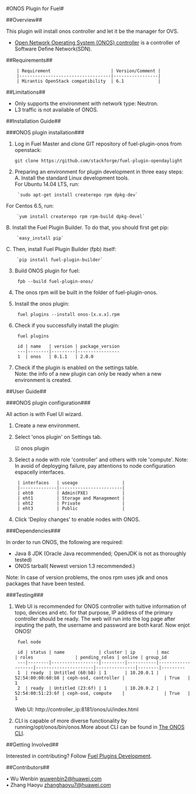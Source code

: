 #ONOS Plugin for Fuel#

##Overview##

This plugin will install onos controller and let it be the manager for OVS.


* [ Open Network Operating System (ONOS) controller](https://wiki.onosproject.org/display/ONOS/Wiki+Home) is a controller of Software Define Network(SDN).


##Requirements##


        | Requirement                       | Version/Comment |
        |-----------------------------------|-----------------|
        | Mirantis OpenStack compatibility  | 6.1             |

##Limitations##


* Only supports the environment with network type: Neutron.
* L3 traffic is not available of ONOS.

##Installation Guide##


###ONOS plugin installation###


1.  Log in Fuel Master and clone GIT repository of fuel-plugin-onos from openstack:

        git clone https://github.com/stackforge/fuel-plugin-opendaylight

2. Preparing an environment for plugin development
in three easy steps:  
A. Install the standard Linux development tools.  
For Ubuntu 14.04 LTS, run:  

		`sudo apt-get install createrepo rpm dpkg-dev`  
For Centos 6.5, run:  

		`yum install createrepo rpm rpm-build dpkg-devel`  
B. Install the Fuel Plugin Builder. To do that, you should first get pip:

		`easy_install pip`  
C. Then, install Fuel Plugin Builder (fpb) itself:

        `pip install fuel-plugin-builder`
    
3. Build ONOS plugin for fuel:

        fpb --build fuel-plugin-onos/

4. The onos rpm will be built in the folder of fuel-plugin-onos.

5. Install the onos plugin:

        fuel plugins --install onos-[x.x.x].rpm

6. Check if you successfully install the plugin:

        fuel plugins

        id | name   | version | package_version
        ---|--------|---------|----------------
        1  | onos   | 0.1.1   | 2.0.0

     
7. Check if the plugin is enabled on the settings table.      
Note: the info of a new plugin can only be ready  when a new environment is created.


##User Guide##


###ONOS plugin configuration###


All action is with Fuel UI wizard.   
1. Create a new environment.   
2. Select 'onos plugin' on Settings tab.   
 
    ☑ onos plugin 

3. Select a node with role 'controller' and others with role 'compute'.
Note: In avoid of deployging failure, pay attentions to node configuration espacelly interfaces. 

        | interfaces   | useage                 |
        |--------------|------------------------|
        | eht0         | Admin(PXE)             |
        | eht1         | Storage and Management | 
        | eht2         | Private                | 
        | eht3         | Public                 | 

4. Click 'Deploy changes' to enable nodes with ONOS.  



###Dependencies###

In order to run ONOS, the following are required:  

- Java 8 JDK (Oracle Java recommended; OpenJDK is not as thoroughly tested)    
- ONOS tarball( Newest version 1.3 recommended.)

Note: In case of version problems, the onos rpm uses jdk and onos packages that have been tested.

###Testing###

1. Web UI is recommended for ONOS controller with tuitive information of topo, devices and etc.
for that purpose, IP address of the primary controller should be ready. The web will run into the log page after inputing the path, the username and password are both karaf. Now enjot ONOS!

        fuel node

        id | status | name             | cluster | ip        | mac               | roles                | pending_roles | online | group_id
        ---|--------|------------------|---------|-----------|-------------------|----------------------|---------------|--------|---------
        1  | ready  | Untitled (60:b8) | 1       | 10.20.0.1 | 52:54:00:00:60:b8 | ceph-osd, controller |               | True   | 1      
        2  | ready  | Untitled (23:6f) | 1       | 10.20.0.2 | 52:54:00:51:23:6f | ceph-osd, compute    |               | True   | 1     

 
	Web UI: http://controller_ip:8181/onos/ui/index.html 
2. CLI is capable of more diverse functionality by running/opt/onos/bin/onos.More about CLI can be found in [The ONOS CLI](
https://wiki.onosproject.org/display/ONOS/The+ONOS+CLI).


##Getting Involved##

Interested in contributing? Follow [Fuel Plugins Development](
https://wiki.openstack.org/wiki/Fuel/Plugins).

##Contributors##

•	Wu Wenbin <wuwenbin2@huawei.com>  
•	Zhang Haoyu <zhanghaoyu7@huawei.com>

